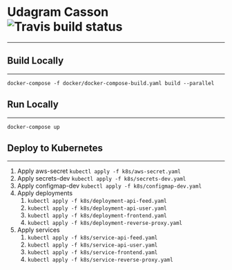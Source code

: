 # Udagram Casson ![Travis build status](https://travis-ci.com/cassonchris/udagram-casson.svg?branch=master "Travis build status")
___

## Build Locally
___
`docker-compose -f docker/docker-compose-build.yaml build --parallel`

## Run Locally
___
`docker-compose up`

## Deploy to Kubernetes
___
1. Apply aws-secret `kubectl apply -f k8s/aws-secret.yaml`
2. Apply secrets-dev `kubectl apply -f k8s/secrets-dev.yaml`
3. Apply configmap-dev `kubectl apply -f k8s/configmap-dev.yaml`
4. Apply deployments
    1. `kubectl apply -f k8s/deployment-api-feed.yaml`
    2. `kubectl apply -f k8s/deployment-api-user.yaml`
    3. `kubectl apply -f k8s/deployment-frontend.yaml`
    4. `kubectl apply -f k8s/deployment-reverse-proxy.yaml`
5. Apply services
    1. `kubectl apply -f k8s/service-api-feed.yaml`
    2. `kubectl apply -f k8s/service-api-user.yaml`
    3. `kubectl apply -f k8s/service-frontend.yaml`
    4. `kubectl apply -f k8s/service-reverse-proxy.yaml`

